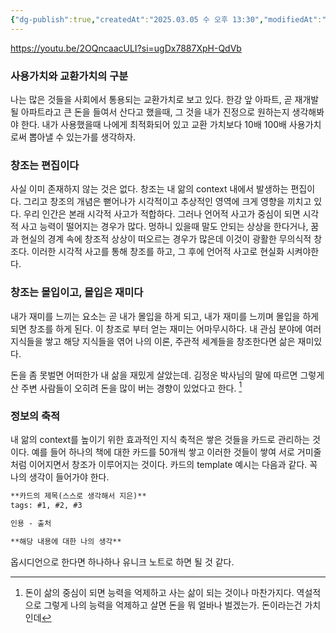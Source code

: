 ```yaml
---
{"dg-publish":true,"createdAt":"2025.03.05 수 오후 13:30","modifiedAt":"2025.03.05 수 오후 13:59","tags":["창조","사용가치","재미","몰입"],"permalink":"/Philosophia/Contents/지식을 축적하고 창조적인 삶을 살기 (김정운 박사) /","dgPassFrontmatter":true}
---
```



https://youtu.be/2OQncaacULI?si=ugDx7887XpH-QdVb

### 사용가치와 교환가치의 구분

나는 많은 것들을 사회에서 통용되는 교환가치로 보고 있다.
한강 앞 아파트, 곧 재개발될 아파트라고 큰 돈을 들여서 산다고 했을때, 그 것을 내가 진정으로 원하는지 생각해봐야 한다.
내가 사용했을때 나에게 최적화되어 있고 교환 가치보다 10배 100배 사용가치로써 뽑아낼 수 있는가를 생각하자.

### 창조는 편집이다

사실 이미 존재하지 않는 것은 없다.
창조는 내 앎의 context 내에서 발생하는 편집이다.
그리고 창조의 개념은 뻗어나가 시각적이고 추상적인 영역에 크게 영향을 끼치고 있다.
우리 인간은 본래 시각적 사고가 적합하다. 그러나 언어적 사고가 중심이 되면 시각적 사고 능력이 떨어지는 경우가 많다.
멍하니 있을때 말도 안되는 상상을 한다거나, 꿈과 현실의 경계 속에 창조적 상상이 떠오르는 경우가 많은데 이것이 광활한 무의식적 창조다.
이러한 시각적 사고를 통해 창조를 하고, 그 후에 언어적 사고로 현실화 시켜야한다.

### 창조는 몰입이고, 몰입은 재미다

내가 재미를 느끼는 요소는 곧 내가 몰입을 하게 되고, 내가 재미를 느끼며 몰입을 하게 되면 창조를 하게 된다.
이 창조로 부터 얻는 재미는 어마무시하다.
내 관심 분야에 여러 지식들을 쌓고 해당 지식들을 엮어 나의 이론, 주관적 세계들을 창조한다면 삶은 재미있다.

돈을 좀 못벌면 어떠한가 내 삶을 재밌게 살았는데.
김정운 박사님의 말에 따르면 그렇게 산 주변 사람들이 오히려 돈을 많이 버는 경향이 있었다고 한다.
[^1]

### 정보의 축적

내 앎의 context를 높이기 위한 효과적인 지식 축적은 쌓은 것들을 카드로 관리하는 것이다.
예를 들어 하나의 책에 대한 카드를 50개씩 쌓고 이러한 것들이 쌓여 서로 거미줄처럼 이어지면서 창조가 이루어지는 것이다.
카드의 template 예시는 다음과 같다.
꼭 나의 생각이 들어가야 한다.

```md
**카드의 제목(스스로 생각해서 지은)**
tags: #1, #2, #3

인용 - 출처

**해당 내용에 대한 나의 생각** 
```

옵시디언으로 한다면 하나하나 유니크 노트로 하면 될 것 같다.

[^1]:  돈이 삶의 중심이 되면 능력을 억제하고 사는 삶이 되는 것이나 마찬가지다. 역설적으로 그렇게 나의 능력을 억제하고 살면 돈을 뭐 얼바나 벌겠는가. 돈이라는건 가치인데
